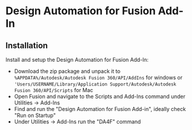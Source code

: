 # Design Automation for Fusion Add-In

## Installation

Install and setup the Design Automation for Fusion Add-In:

* Download the zip package and unpack it to `%APPDATA%/Autodesk/Autodesk Fusion 360/API/AddIns` for windows or `'Users/USERNAME/Library/Application Support/Autodesk/Autodesk Fusion 360/API/Scripts` for Mac
* Open Fusion and navigate to the Scripts and Add-Ins command under Utilities -> Add-Ins
* Find and run the "Design Automation for Fusion Add-in", ideally check "Run on Startup"
* Under Utilities -> Add-Ins run the "DA4F" command
